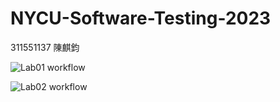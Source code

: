 # NYCU-Software-Testing-2023
311551137 陳麒鈞

![Lab01 workflow](https://github.com/jason-ntu/311551137-ST-2023/actions/workflows/Lab01-CI.yml/badge.svg)

![Lab02 workflow](https://github.com/jason-ntu/311551137-ST-2023/actions/workflows/Lab02-CI.yml/badge.svg)

